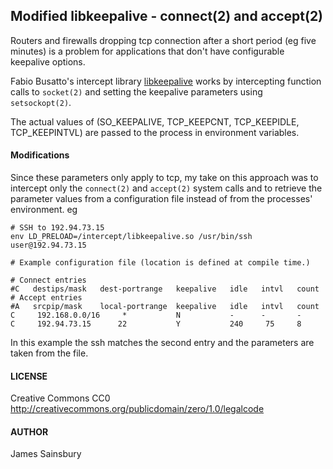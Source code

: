 ## Modified libkeepalive - connect(2) and accept(2)

Routers and firewalls dropping tcp connection after a short period (eg five
minutes) is a problem for applications that don't have configurable keepalive
options.

Fabio Busatto's intercept library <a href="http://libkeepalive.sourceforge.net">
libkeepalive</a> works by intercepting function calls to `socket(2)` and
setting the keepalive parameters using `setsockopt(2)`. 

The actual values of (SO_KEEPALIVE, TCP_KEEPCNT, TCP_KEEPIDLE, TCP_KEEPINTVL)
are passed to the process in environment variables.

#### Modifications

Since these parameters only apply to tcp, my take on this approach was to intercept only the `connect(2)` and `accept(2)`
system calls and to retrieve the parameter values from a configuration file
instead of from the processes' environment.
eg

    # SSH to 192.94.73.15
    env LD_PRELOAD=/intercept/libkeepalive.so /usr/bin/ssh user@192.94.73.15

    # Example configuration file (location is defined at compile time.)
    
    # Connect entries
    #C   destips/mask   dest-portrange   keepalive   idle   intvl   count   
    # Accept entries
    #A   srcpip/mask    local-portrange  keepalive   idle   intvl   count   
    C     192.168.0.0/16     *           N           -      -       -
    C     192.94.73.15      22           Y           240     75     8
    

In this example the ssh matches the second entry and the parameters
are taken from the file.

#### LICENSE
Creative Commons CC0
<a href="http://creativecommons.org/publicdomain/zero/1.0/legalcode">
http://creativecommons.org/publicdomain/zero/1.0/legalcode</a>

#### AUTHOR
James Sainsbury
